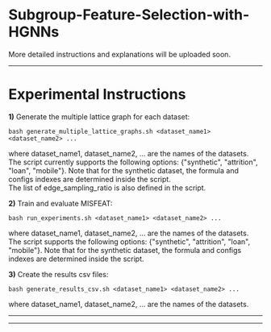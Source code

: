 # Subgroup-Feature-Selection-with-HGNNs

More detailed instructions and explanations will be uploaded soon.
********************************************************************************
# Experimental Instructions
**1)** Generate the multiple lattice graph for each dataset:

```bash generate_multiple_lattice_graphs.sh <dataset_name1> <dataset_name2> ...```

where dataset_name1, dataset_name2, ... are the names of the datasets.
The script currently supports the following options: {"synthetic", "attrition", "loan", "mobile"}.
Note that for the synthetic dataset, the formula and configs indexes are determined inside the script.\
The list of edge_sampling_ratio is also defined in the script.

**2)** Train and evaluate MISFEAT:

```bash run_experiments.sh <dataset_name1> <dataset_name2> ...```

where dataset_name1, dataset_name2, ... are the names of the datasets.
The script supports the following options: {"synthetic", "attrition", "loan", "mobile"}.
Note that for the synthetic dataset, the formula and configs indexes are determined inside the script.

**3)** Create the results csv files:

```bash generate_results_csv.sh <dataset_name1> <dataset_name2> ...```

where dataset_name1, dataset_name2, ... are the names of the datasets.

********************************************************************************
********************************************************************************

